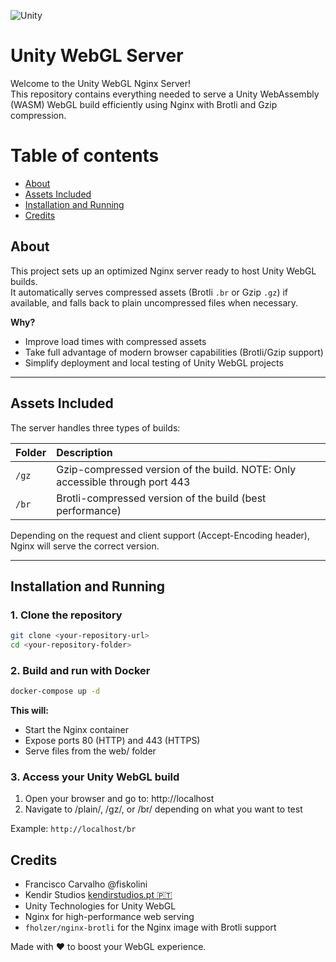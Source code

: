 ![Unity](/unity-brand.png?raw=true "Unity")

# Unity WebGL Server

Welcome to the Unity WebGL Nginx Server!  
This repository contains everything needed to serve a Unity WebAssembly (WASM) WebGL build efficiently using Nginx with
Brotli and Gzip compression.

Table of contents
=================

<!--ts-->

* [About](#about)
* [Assets Included](#assets-included)
* [Installation and Running](#installation-and-running)
* [Credits](#credits)

<!--te-->

## About

This project sets up an optimized Nginx server ready to host Unity WebGL builds.  
It automatically serves compressed assets (Brotli `.br` or Gzip `.gz`) if available, and falls back to plain
uncompressed files when necessary.

**Why?**

- Improve load times with compressed assets
- Take full advantage of modern browser capabilities (Brotli/Gzip support)
- Simplify deployment and local testing of Unity WebGL projects

---

## Assets Included

The server handles three types of builds:

| Folder | Description                                                                  |
|:-------|:-----------------------------------------------------------------------------|
| `/gz`  | Gzip-compressed version of the build. NOTE: Only accessible through port 443 |
| `/br`  | Brotli-compressed version of the build (best performance)                    |

Depending on the request and client support (Accept-Encoding header), Nginx will serve the correct version.

---

## Installation and Running

### 1. Clone the repository

```bash
git clone <your-repository-url>
cd <your-repository-folder>
```

### 2. Build and run with Docker

```bash
docker-compose up -d
```

**This will:**

- Start the Nginx container
- Expose ports 80 (HTTP) and 443 (HTTPS)
- Serve files from the web/ folder

### 3. Access your Unity WebGL build
1. Open your browser and go to: http://localhost
2. Navigate to /plain/, /gz/, or /br/ depending on what you want to test

Example: `http://localhost/br`

## Credits
- Francisco Carvalho @fiskolini
- Kendir Studios [kendirstudios.pt 🇵🇹](kendirstudios.pt)
- Unity Technologies for Unity WebGL 
- Nginx for high-performance web serving
- `fholzer/nginx-brotli` for the Nginx image with Brotli support

Made with ❤️ to boost your WebGL experience.